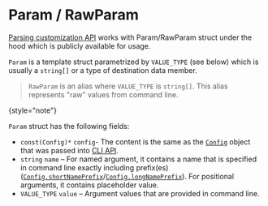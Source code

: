 # Param / RawParam

[Parsing customization API](Parsing-customization.md) works with Param/RawParam struct under the hood which is publicly available for usage.

`Param` is a template struct parametrized by `VALUE_TYPE` (see below) which is usually a `string[]` or a type of destination data member.

> `RawParam` is an alias where `VALUE_TYPE` is `string[]`. This alias represents "raw" values from command line.
>
{style="note"}

`Param` struct has the following fields:

- `const(Config)*` `config`- The content is the same as the [`Config`](Config.md) object that was passed into [CLI API](CLI-API.md).
- `string` `name` – For named argument, it contains a name that is specified in command line exactly including prefix(es)
  ([`Config.shortNamePrefix`](Config.md#shortNamePrefix)/[`Config.longNamePrefix`](Config.md#longNamePrefix)).
  For positional arguments, it contains placeholder value.
- `VALUE_TYPE` `value` – Argument values that are provided in command line.
